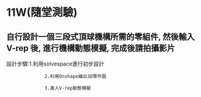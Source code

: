 # 11W\(隨堂測驗\)

##  自行設計一個三段式頂球機構所需的零組件, 然後輸入 V-rep 後, 進行機構動態模擬, 完成後請拍攝影片

設計步驟:1.利用solvespace進行初步設計

                  2.利用Onshape繪出3D零件圖

                  3.進入V-rep動態模擬

